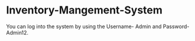 # Inventory-Mangement-System

You can log into the system by using the Username- Admin and Password- Admin12. 
